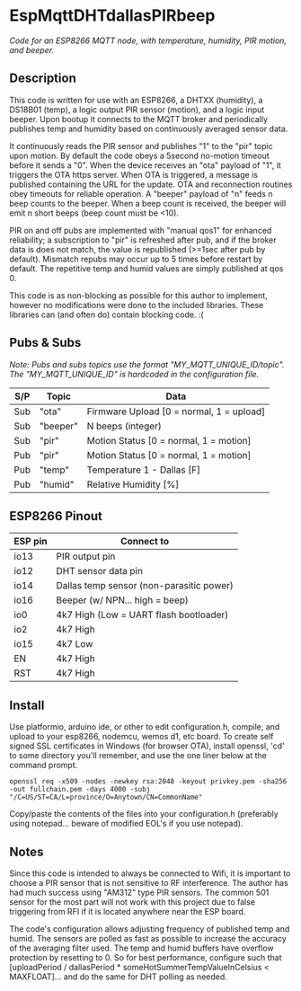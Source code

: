 # EspMqttDHTdallasPIRbeep
*Code for an ESP8266 MQTT node, with temperature, humidity, PIR motion, and beeper.*
## Description
This code is written for use with an ESP8266, a DHTXX (humidity), a DS18B01 (temp), a logic output PIR sensor (motion), and a logic input beeper. Upon bootup it connects to the MQTT broker and periodically publishes temp and humidity based on continuously averaged sensor data.

It continuously reads the PIR sensor and publishes "1" to the "pir" topic upon motion. By default the code obeys a 5second no-motion timeout before it sends a "0". When the device receives an "ota" payload of "1", it triggers the OTA https server. When OTA is triggered, a message is published containing the URL for the update. OTA and reconnection routines obey timeouts for reliable operation. A "beeper" payload of "n" feeds n beep counts to the beeper. When a beep count is received, the beeper will emit n short beeps (beep count must be <10).

PIR on and off pubs are implemented with "manual qos1" for enhanced reliability; a subscription to "pir" is refreshed after pub, and if the broker data is does not match, the value is republished (>=1sec after pub by default). Mismatch repubs may occur up to 5 times before restart by default. The repetitive temp and humid values are simply published at qos 0.

This code is as non-blocking as possible for this author to implement, however no modifications were done to the included libraries. These libraries can (and often do) contain blocking code. :(
## Pubs & Subs
*Note: Pubs and subs topics use the format "MY_MQTT_UNIQUE_ID/topic". The "MY_MQTT_UNIQUE_ID" is hardcoded in the configuration file.*

S/P | Topic | Data
--- | ------ | ---------------
Sub | "ota" | Firmware Upload [0 = normal, 1 = upload]
Sub | "beeper" | N beeps (integer)
Sub | "pir" | Motion Status [0 = normal, 1 = motion]
Pub | "pir" | Motion Status [0 = normal, 1 = motion]
Pub | "temp" | Temperature 1 - Dallas [F]
Pub | "humid" | Relative Humidity [%]
## ESP8266 Pinout
ESP pin | Connect to
------ | -------------------
io13 | PIR output pin
io12 | DHT sensor data pin
io14 | Dallas temp sensor (non-parasitic power)
io16 | Beeper (w/ NPN... high = beep)
io0 | 4k7 High (Low = UART flash bootloader)
io2 | 4k7 High
io15 | 4k7 Low
EN | 4k7 High
RST | 4k7 High
## Install
Use platformio, arduino ide, or other to edit configuration.h, compile, and upload to your esp8266, nodemcu, wemos d1, etc board. To create self signed SSL certificates in Windows (for browser OTA), install openssl, 'cd' to some directory you'll remember, and use the one liner below at the command prompt.
```
openssl req -x509 -nodes -newkey rsa:2048 -keyout privkey.pem -sha256 -out fullchain.pem -days 4000 -subj "/C=US/ST=CA/L=province/O=Anytown/CN=CommonName"
```
Copy/paste the contents of the files into your configuration.h (preferably using notepad... beware of modified EOL's if you use notepad).
## Notes
Since this code is intended to always be connected to Wifi, it is important to choose a PIR sensor that is not sensitive to RF interference. The author has had much success using "AM312" type PIR sensors. The common 501 sensor for the most part will not work with this project due to false triggering from RFI if it is located anywhere near the ESP board.

The code's configuration allows adjusting frequency of published temp and humid. The sensors are polled as fast as possible to increase the accuracy of the averaging filter used. The temp and humid buffers have overflow protection by resetting to 0. So for best performance, configure such that [uploadPeriod / dallasPeriod * someHotSummerTempValueInCelsius < MAXFLOAT]... and do the same for DHT polling as needed.
